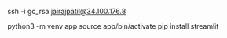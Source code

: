ssh -i gc_rsa jairajpatil@34.100.176.8

python3 -m venv app
source app/bin/activate
pip install streamlit
